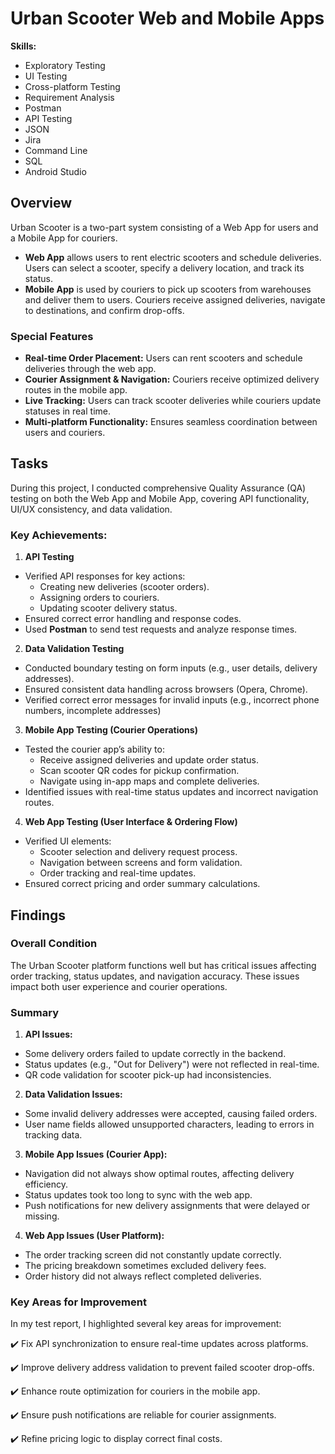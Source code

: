 # Urban Scooter Web and Mobile Apps
**Skills:**
- Exploratory Testing
- UI Testing
- Cross-platform Testing
- Requirement Analysis
- Postman
- API Testing
- JSON
- Jira
- Command Line
- SQL
- Android Studio

## Overview
Urban Scooter is a two-part system consisting of a Web App for users and a Mobile App for couriers.
- **Web App** allows users to rent electric scooters and schedule deliveries. Users can select a scooter, specify a delivery location, and track its status.
- **Mobile App** is used by couriers to pick up scooters from warehouses and deliver them to users. Couriers receive assigned deliveries, navigate to destinations, and confirm drop-offs.
### Special Features
- **Real-time Order Placement:** Users can rent scooters and schedule deliveries through the web app.
- **Courier Assignment & Navigation:** Couriers receive optimized delivery routes in the mobile app.
- **Live Tracking:** Users can track scooter deliveries while couriers update statuses in real time.
- **Multi-platform Functionality:** Ensures seamless coordination between users and couriers.

## Tasks
During this project, I conducted comprehensive Quality Assurance (QA) testing on both the Web App and Mobile App, covering API functionality, UI/UX consistency, and data validation.

### Key Achievements:
1. **API Testing**
- Verified API responses for key actions:
  - Creating new deliveries (scooter orders).
  - Assigning orders to couriers.
  - Updating scooter delivery status.
- Ensured correct error handling and response codes.
- Used **Postman** to send test requests and analyze response times.
2. **Data Validation Testing**
- Conducted boundary testing on form inputs (e.g., user details, delivery addresses).
- Ensured consistent data handling across browsers (Opera, Chrome).
- Verified correct error messages for invalid inputs (e.g., incorrect phone numbers, incomplete addresses)
3. **Mobile App Testing (Courier Operations)**
- Tested the courier app’s ability to:
    - Receive assigned deliveries and update order status.
    - Scan scooter QR codes for pickup confirmation.
    - Navigate using in-app maps and complete deliveries.
- Identified issues with real-time status updates and incorrect navigation routes.
4. **Web App Testing (User Interface & Ordering Flow)**
- Verified UI elements:
    - Scooter selection and delivery request process.
    - Navigation between screens and form validation.
    - Order tracking and real-time updates.
- Ensured correct pricing and order summary calculations.
## Findings
### Overall Condition
The Urban Scooter platform functions well but has critical issues affecting order tracking, status updates, and navigation accuracy. These issues impact both user experience and courier operations.
### Summary
1. **API Issues:**
  - Some delivery orders failed to update correctly in the backend.
  - Status updates (e.g., "Out for Delivery") were not reflected in real-time.
  - QR code validation for scooter pick-up had inconsistencies.
2. **Data Validation Issues:**
  - Some invalid delivery addresses were accepted, causing failed orders.
  - User name fields allowed unsupported characters, leading to errors in tracking data.
3. **Mobile App Issues (Courier App):**
  - Navigation did not always show optimal routes, affecting delivery efficiency.
  - Status updates took too long to sync with the web app.
  - Push notifications for new delivery assignments that were delayed or missing.
4. **Web App Issues (User Platform):**
  - The order tracking screen did not constantly update correctly.
  - The pricing breakdown sometimes excluded delivery fees.
  - Order history did not always reflect completed deliveries.
### Key Areas for Improvement
In my test report, I highlighted several key areas for improvement:

✔️ Fix API synchronization to ensure real-time updates across platforms.

✔️ Improve delivery address validation to prevent failed scooter drop-offs.

✔️ Enhance route optimization for couriers in the mobile app.

✔️ Ensure push notifications are reliable for courier assignments.

✔️ Refine pricing logic to display correct final costs.
